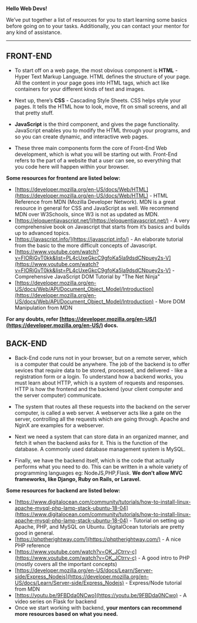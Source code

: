 **Hello Web Devs!**

We’ve put together a list of resources for you to start learning some basics before going on to your tasks. Additionally, you can contact your mentor for any kind of assistance.
***

## FRONT-END

- To start off on a web page, the most obvious component is **HTML** - Hyper Text Markup Language. HTML defines the structure of your page. All the content in your page goes into HTML tags, which act like containers for your different kinds of text and images.

- Next up, there’s **CSS** - Cascading Style Sheets. CSS helps style your pages. It tells the HTML how to look, move, fit on small screens, and all that pretty stuff.

- **JavaScript** is the third component, and gives the page functionality. JavaScript enables you to modify the HTML through your programs, and so you can create dynamic, and interactive web pages.

- These three main components form the core of Front-End Web development, which is what you will be starting out with. Front-End refers to the part of a website that a user can see, so everything that you code here will happen within your browser.

**Some resources for frontend are listed below:**

- [https://developer.mozilla.org/en-US/docs/Web/HTML](https://developer.mozilla.org/en-US/docs/Web/HTML) - HTML Reference from MDN (Mozilla Developer Network). MDN is a great resource in general for CSS and JavaScript as well. We recommend MDN over W3Schools, since W3 is not as updated as MDN.
- [https://eloquentjavascript.net/](https://eloquentjavascript.net/) - A very comprehensive book on Javascript that starts from it’s basics and builds up to advanced topics.
- [https://javascript.info/](https://javascript.info/) - An elaborate tutorial from the basic to the more difficult concepts of Javascript.
- [https://www.youtube.com/watch?v=FIORjGvT0kk&list=PL4cUxeGkcC9gfoKa5la9dsdCNpuey2s-V](https://www.youtube.com/watch?v=FIORjGvT0kk&list=PL4cUxeGkcC9gfoKa5la9dsdCNpuey2s-V) - Comprehensive JavaScript DOM Tutorial by "The Net Ninja"
- [https://developer.mozilla.org/en-US/docs/Web/API/Document_Object_Model/Introduction](https://developer.mozilla.org/en-US/docs/Web/API/Document_Object_Model/Introduction) - More DOM Manipulation from MDN

**For any doubts, refer [https://developer.mozilla.org/en-US/](https://developer.mozilla.org/en-US/) docs.**

## BACK-END

- Back-End code runs not in your browser, but on a remote server, which is a computer that could be anywhere. The job of the backend is to offer sevices that require data to be stored, processed, and delivered - like a registration form or a login. To understand how a backend works, you must learn about HTTP, which is a system of requests and responses. HTTP is how the frontend and the backend (your client computer and the server computer) communicate.

- The system that routes all these requests into the backend on the server computer, is called a web server. A webserver acts like a gate on the server, controlling all the requests which are going through. Apache and NginX are examples for a webserver.

- Next we need a system that can store data in an organized manner, and fetch it when the backend asks for it. This is the function of the database. A commonly used database management system is MySQL.

- Finally, we have the backend itself, which is the code that actually performs what you need to do. This can be written in a whole variety of programming languages eg: NodeJS,PHP,Flask. **We don’t allow MVC frameworks, like Django, Ruby on Rails, or Laravel.**

**Some resources for backend are listed below:**

- [https://www.digitalocean.com/community/tutorials/how-to-install-linux-apache-mysql-php-lamp-stack-ubuntu-18-04](https://www.digitalocean.com/community/tutorials/how-to-install-linux-apache-mysql-php-lamp-stack-ubuntu-18-04) - Tutorial on setting up Apache, PHP, and MySQL on Ubuntu. DigitalOcean tutorials are pretty good in general.
- [https://phptherightway.com/](https://phptherightway.com/) - A nice PHP reference
- [https://www.youtube.com/watch?v=OK_JCtrrv-c](https://www.youtube.com/watch?v=OK_JCtrrv-c) - A good intro to PHP (mostly covers all the important concepts)
- [https://developer.mozilla.org/en-US/docs/Learn/Server-side/Express_Nodejs](https://developer.mozilla.org/en-US/docs/Learn/Server-side/Express_Nodejs) - Express/Node tutorial from MDN
- [https://youtu.be/9FBDda0NCwo](https://youtu.be/9FBDda0NCwo) - A video series on Flask for backend
- Once we start working with backend, **your mentors can recommend more resources based on what you need.**

